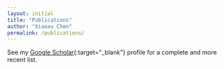 ```yaml
---
layout: initial
title: "Publications"
author: "Xiaoxu Chen"
permalink: /publications/
---
```


See my [Google Scholar](https://scholar.google.com/citations?user=PveVQZsAAAAJ&hl=en){:target="_blank"} profile for a complete and more recent list.
